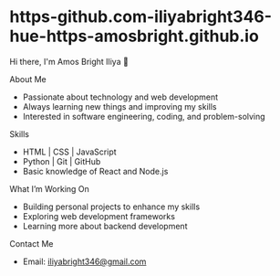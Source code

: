 # https-github.com-iliyabright346-hue-https-amosbright.github.io

Hi there, I'm Amos Bright Iliya 👋

About Me  
- Passionate about technology and web development  
- Always learning new things and improving my skills  
- Interested in software engineering, coding, and problem-solving  

Skills  
- HTML | CSS | JavaScript  
- Python | Git | GitHub  
- Basic knowledge of React and Node.js  

What I’m Working On  
- Building personal projects to enhance my skills  
- Exploring web development frameworks  
- Learning more about backend development  

Contact Me  
- Email: iliyabright346@gmail.com  
